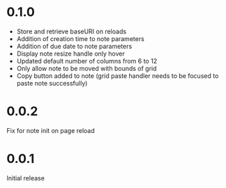 # 0.1.0

- Store and retrieve baseURI on reloads
- Addition of creation time to note parameters
- Addition of due date to note parameters
- Display note resize handle only hover
- Updated default number of columns from 6 to 12
- Only allow note to be moved with bounds of grid
- Copy button added to note (grid paste handler needs to be focused to paste note successfully)

# 0.0.2

Fix for note init on page reload

# 0.0.1

Initial release
